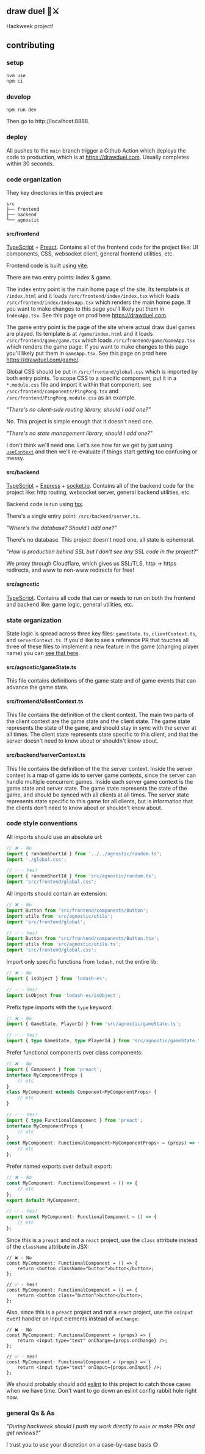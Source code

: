 ## draw duel 🎨⚔️

Hackweek project!

## contributing

### setup

```bash
nvm use
npm ci
```

### develop

```bash
npm run dev
```

Then go to http://localhost:8888.

### deploy

All pushes to the `main` branch trigger a Github Action which deploys the code to production, which is at https://drawduel.com. Usually completes within 30 seconds.

### code organization

They key directories in this project are

```text
src
├── frontend
├── backend
└── agnostic
```

#### src/frontend

[TypeScript](https://www.typescriptlang.org/) + [Preact](https://preactjs.com/). Contains all of the frontend code for the project like: UI components, CSS, websocket client, general frontend utilities, etc.

Frontend code is built using [vite](https://vitejs.dev/).

There are two entry points: index & game.

The index entry point is the main home page of the site. Its template is at `/index.html` and it loads `/src/frontend/index/index.tsx` which loads `/src/frontend/index/IndexApp.tsx` which renders the main home page. If you want to make changes to this page you'll likely put them in `IndexApp.tsx`. See this page on prod here https://drawduel.com.

The game entry point is the page of the site where actual draw duel games are played. Its template is at `/game/index.html` and it loads `/src/frontend/game/game.tsx` which loads `/src/frontend/game/GameApp.tsx` which renders the game page. If you want to make changes to this page you'll likely put them in `GameApp.tsx`. See this page on prod here https://drawduel.com/game/.

Global CSS should be put in `/src/frontend/global.css` which is imported by both entry points. To scope CSS to a specific component, put it in a `*.module.css` file and import it within that component, see `/src/frontend/components/PingPong.tsx` and `/src/frontend/PingPong.module.css` as an example.

_"There's no client-side routing library, should I add one?"_

No. This project is simple enough that it doesn't need one.

_"There's no state management library, should I add one?"_

I don't think we'll need one. Let's see how far we get by just using [`useContext`](https://preactjs.com/guide/v10/hooks#usecontext) and then we'll re-evaluate if things start getting too confusing or messy.

#### src/backend

[TypeScript](https://www.typescriptlang.org/) + [Express](https://expressjs.com/) + [socket.io](https://socket.io/). Contains all of the backend code for the project like: http routing, websocket server, general backend utilities, etc.

Backend code is run using [tsx](https://tsx.is/).

There's a single entry point: `/src/backend/server.ts`.

_"Where's the database? Should I add one?"_

There's no database. This project doesn't need one, all state is ephemeral.

_"How is production behind SSL but I don't see any SSL code in the project?"_

We proxy through Cloudflare, which gives us SSL/TLS, http -> https redirects, and www to non-www redirects for free!

#### src/agnostic

[TypeScript](https://www.typescriptlang.org/). Contains all code that can or needs to run on both the frontend and backend like: game logic, general utilities, etc.

### state organization

State logic is spread across three key files: `gameState.ts`, `clientContext.ts`, and `serverContext.ts`. If you'd like to see a reference PR that touches all three of these files to implement a new feature in the game (changing player name) you can [see that here](https://github.com/pretzelhammer/drawduel/pull/3).

#### src/agnostic/gameState.ts

This file contains definitions of the game state and of game events that can advance the game state.

#### src/frontend/clientContext.ts

This file contains the definition of the client context. The main two parts of the client context are the game state and the client state. The game state represents the state of the game, and should stay in sync with the server at all times. The client state represents state specific to this client, and that the server doesn't need to know about or shouldn't know about.

#### src/backend/serverContext.ts

This file contains the definition of the the server context. Inside the server context is a map of game ids to server game contexts, since the server can handle multiple concurrent games. Inside each server game context is the game state and server state. The game state represents the state of the game, and should be synced with all clients at all times. The server state represents state specific to this game for all clients, but is information that the clients don't need to know about or shouldn't know about.

### code style conventions

All imports should use an absolute url:

```ts
// ❌ - No
import { randomShortId } from '../../agnostic/random.ts';
import './global.css';

// ✅ - Yes!
import { randomShortId } from 'src/agnostic/random.ts';
import 'src/frontend/global.css';
```

All imports should contain an extension:

```ts
// ❌ - No
import Button from 'src/frontend/components/Button';
import utils from 'src/agnostic/utils';
import 'src/frontend/global';

// ✅ - Yes!
import Button from 'src/frontend/components/Button.tsx';
import utils from 'src/agnostic/utils.ts';
import 'src/frontend/global.css';
```

Import only specific functions from `lodash`, not the entire lib:

```ts
// ❌ - No
import { isObject } from 'lodash-es';

// ✅ - Yes!
import isObject from 'lodash-es/isObject';
```

Prefix type imports with the `type` keyword:

```ts
// ❌ - No
import { GameState, PlayerId } from 'src/agnostic/gameState.ts';

// ✅ - Yes!
import { type GameState, type PlayerId } from 'src/agnostic/gameState.ts';
```

Prefer functional components over class components:

```ts
// ❌ - No
import { Component } from 'preact';
interface MyComponentProps {
	// etc
}
class MyComponent extends Component<MyComponentProps> {
	// etc
}

// ✅ - Yes!
import { type FunctionalComponent } from 'preact';
interface MyComponentProps {
	// etc
}
const MyComponent: FunctionalComponent<MyComponentProps> = (props) => {
	// etc
};
```

Prefer named exports over default export:

```ts
// ❌ - No
const MyComponent: FunctionalComponent = () => {
	// etc
};
export default MyComponent;

// ✅ - Yes!
export const MyComponent: FunctionalComponent = () => {
	// etc
};
```

Since this is a `preact` and not a `react` project, use the `class` attribute instead of the `className` attribute in JSX:

```tsx
// ❌ - No
const MyComponent: FunctionalComponent = () => {
	return <button className="button">button</button>;
};

// ✅ - Yes!
const MyComponent: FunctionalComponent = () => {
	return <button class="button">button</button>;
};
```

Also, since this is a `preact` project and not a `react` project, use the `onInput` event handler on input elements instead of `onChange`:

```tsx
// ❌ - No
const MyComponent: FunctionalComponent = (props) => {
	return <input type="text" onChange={props.onChange} />;
};

// ✅ - Yes!
const MyComponent: FunctionalComponent = (props) => {
	return <input type="text" onInput={props.onInput} />;
};
```

We should probably should add [eslint](https://eslint.org/) to this project to catch those cases when we have time. Don't want to go down an eslint config rabbit hole right now.

### general Qs & As

_"During hackweek should I push my work directly to `main` or make PRs and get reviews?"_

I trust you to use your discretion on a case-by-case basis 😊

